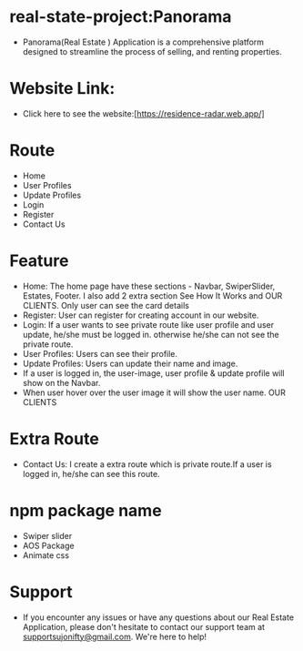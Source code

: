 # real-state-project:Panorama

* Panorama(Real Estate ) Application is a comprehensive platform designed to streamline the process of selling, and renting properties.

# Website Link:
* Click here to see the website:[https://residence-radar.web.app/]

# Route
* Home
* User Profiles
*  Update Profiles
* Login
* Register
* Contact Us
# Feature
* Home: The home page have these sections - Navbar, SwiperSlider, Estates, Footer. I also add 2 extra section See How It Works and OUR CLIENTS. Only user can see the card details
* Register: User can register for creating account in our website.
* Login: If a user wants to see private route like user profile and user update, he/she must be logged in. otherwise he/she can not see the private route.
* User Profiles: Users can see their profile.
* Update Profiles: Users can update their name and image.
* If a user is logged in, the user-image, user profile & update profile will show on the Navbar.
* When user hover over the user image it will show the user name.
OUR CLIENTS

    
# Extra Route
* Contact Us: I create a extra route which is private route.If a user is logged in, he/she can see this route.

# npm package name
* Swiper slider
* AOS Package
* Animate css
    


# Support
* If you encounter any issues or have any questions about our Real Estate Application, please don't hesitate to contact our support team at supportsujonifty@gmail.com. We're here to help!

